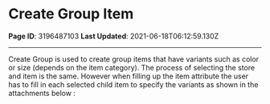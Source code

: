 # Create Group Item

**Page ID**: 3196487103
**Last Updated**: 2021-06-18T06:12:59.130Z

---

Create Group is used to create group items that have variants such as color or size (depends on the item category). The process of selecting the store and item is the same. However when filling up the item attribute the user has to fill in each selected child item to specify the variants as shown in the attachments below :
